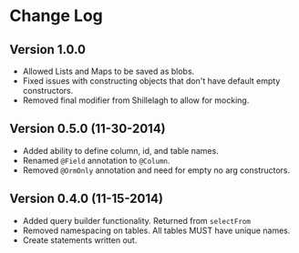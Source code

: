 # Change Log

## Version 1.0.0

- Allowed Lists and Maps to be saved as blobs.
- Fixed issues with constructing objects that don't have default empty constructors.
- Removed final modifier from Shillelagh to allow for mocking.

## Version 0.5.0 (11-30-2014)

- Added ability to define column, id, and table names.
- Renamed `@Field` annotation to `@Column`.
- Removed `@OrmOnly` annotation and need for empty no arg constructors.

## Version 0.4.0 (11-15-2014)

- Added query builder functionality. Returned from `selectFrom`
- Removed namespacing on tables. All tables MUST have unique names.
- Create statements written out.
